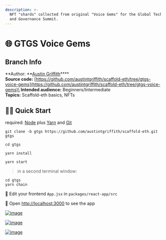 ```yaml
---
description: >-
  NFT "shards" collected from original "Voice Gems" for the Global Technology
  and Governance Summit.
---
```


# 🌐 GTGS Voice Gems

## Branch Info

**Author: **[Austin Griffith](https://github.com/austintgriffith)****\
**Source code:** [https://github.com/austintgriffith/scaffold-eth/tree/gtgs-voice-gems](https://github.com/austintgriffith/scaffold-eth/tree/gtgs-voice-gems)\
**Intended audience:** Beginners/Intermediate\
**Topics:** Scaffold-eth basics, NFTs

## 🏃‍♀️ Quick Start

required: [Node](https://nodejs.org/dist/latest-v12.x/) plus [Yarn](https://classic.yarnpkg.com/en/docs/install/) and [Git](https://git-scm.com/downloads)

```
git clone -b gtgs https://github.com/austintgriffith/scaffold-eth.git gtgs

cd gtgs
```

```
yarn install
```

```
yarn start
```

> in a second terminal window:

```
cd gtgs
yarn chain
```

📝 Edit your frontend `App.jsx` in `packages/react-app/src`

📱 Open [http://localhost:3000](http://localhost:3000) to see the app

[![image](https://user-images.githubusercontent.com/2653167/116164560-2d0d3b80-a6b7-11eb-9549-ae5d1c025268.png)](https://user-images.githubusercontent.com/2653167/116164560-2d0d3b80-a6b7-11eb-9549-ae5d1c025268.png)

[![image](https://user-images.githubusercontent.com/2653167/116164529-1b2b9880-a6b7-11eb-8461-2f5caa574062.png)](https://user-images.githubusercontent.com/2653167/116164529-1b2b9880-a6b7-11eb-8461-2f5caa574062.png)

[![image](https://user-images.githubusercontent.com/2653167/116164544-22eb3d00-a6b7-11eb-89a9-f112f84a62cb.png)](https://user-images.githubusercontent.com/2653167/116164544-22eb3d00-a6b7-11eb-89a9-f112f84a62cb.png)

